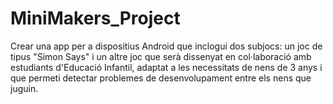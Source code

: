 # MiniMakers_Project
Crear una app per a dispositius Android que inclogui dos subjocs: un joc de tipus "Simon Says" i un altre joc que serà dissenyat en col·laboració amb estudiants d'Educació Infantil, adaptat a les necessitats de nens de  3 anys i que permeti detectar problemes de desenvolupament entre els nens que juguin. 
